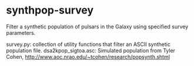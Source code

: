 # synthpop-survey
Filter a synthetic population of pulsars in the Galaxy using specified survey parameters.

survey.py: collection of utility functions that filter an ASCII synthetic population file.
dsa2kpop_sigtoa.asc: Simulated population from Tyler Cohen,
		http://www.aoc.nrao.edu/~tcohen/research/popsynth.shtml

